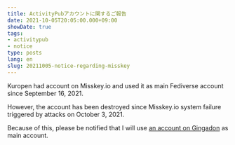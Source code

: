 ```yaml
---
title: ActivityPubアカウントに関するご報告
date: 2021-10-05T20:05:00.000+09:00
showDate: true
tags:
- activitypub
- notice
type: posts
lang: en
slug: 20211005-notice-regarding-misskey
---
```

Kuropen had account on Misskey.io and used it as main Fediverse account since September 16, 2021.

However, the account has been destroyed since Misskey.io system failure triggered by attacks on October 3, 2021.

Because of this, please be notified that I will use [an account on Gingadon](https://gingadon.com/@kuropen) as main account.
